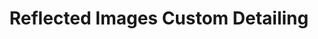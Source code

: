 ---
title: "Reflected Images Custom Detailing"
url: /forest-hill/reflected-images-custom-detailing/
shop: Autowerkstatt
---